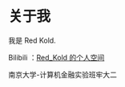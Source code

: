 # 关于我

我是 Red Kold. 

Bilibili ：[Red_Kold 的个人空间](https://space.bilibili.com/23341766) 

南京大学-计算机金融实验班牢大二